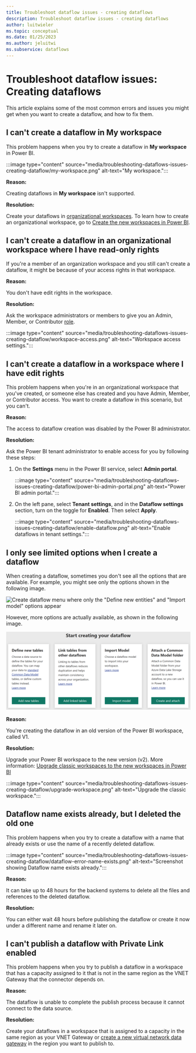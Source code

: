 ```yaml
---
title: Troubleshoot dataflow issues - creating dataflows
description: Troubleshoot dataflow issues - creating dataflows
author: luitwieler
ms.topic: conceptual
ms.date: 01/25/2023
ms.author: jeluitwi
ms.subservice: dataflows
---
```


# Troubleshoot dataflow issues: Creating dataflows

This article explains some of the most common errors and issues you might get when you want to create a dataflow, and how to fix them.

## I can't create a dataflow in My workspace

This problem happens when you try to create a dataflow in **My workspace** in Power BI.

:::image type="content" source="media/troubleshooting-dataflows-issues-creating-dataflow/my-workspace.png" alt-text="My workspace.":::

**Reason:**

Creating dataflows in **My workspace** isn't supported.

**Resolution:**

Create your dataflows in [organizational workspaces](/power-bi/collaborate-share/service-create-the-new-workspaces). To learn how to create an organizational workspace, go to [Create the new workspaces in Power BI](/power-bi/collaborate-share/service-create-the-new-workspaces).

## I can't create a dataflow in an organizational workspace where I have read-only rights

If you're a member of an organization workspace and you still can't create a dataflow, it might be because of your access rights in that workspace.

**Reason:**

You don't have edit rights in the workspace.

**Resolution:**

Ask the workspace administrators or members to give you an Admin, Member, or Contributor [role](/power-bi/collaborate-share/service-new-workspaces#roles-in-the-new-workspaces).

:::image type="content" source="media/troubleshooting-dataflows-issues-creating-dataflow/workspace-access.png" alt-text="Workspace access settings.":::

## I can't create a dataflow in a workspace where I have edit rights

This problem happens when you're in an organizational workspace that you've created, or someone else has created and you have Admin, Member, or Contributor access. You want to create a dataflow in this scenario, but you can't.

**Reason:**

The access to dataflow creation was disabled by the Power BI administrator.

**Resolution:**

Ask the Power BI tenant administrator to enable access for you by following these steps:

1. On the **Settings** menu in the Power BI service, select **Admin portal**.

   :::image type="content" source="media/troubleshooting-dataflows-issues-creating-dataflow/power-bi-admin-portal.png" alt-text="Power BI admin portal.":::

2. On the left pane, select **Tenant settings**, and in the **Dataflow settings** section, turn on the toggle for **Enabled**. Then select **Apply**.

   :::image type="content" source="media/troubleshooting-dataflows-issues-creating-dataflow/enable-dataflow.png" alt-text="Enable dataflows in tenant settings.":::

## I only see limited options when I create a dataflow

When creating a dataflow, sometimes you don't see all the options that are available. For example, you might see only the options shown in the following image.

![Create dataflow menu where only the "Define new entities" and "Import model" options appear](media/troubleshooting-dataflows-issues-creating-dataflow/dataflow-creation-limited.png)

However, more options are actually available, as shown in the following image.

![Create dataflow menu where "Define new tables", "Link tables from other dataflows", "Import model", and "Attach a Common Data Model folder" options appear](media/troubleshooting-dataflows-issues-creating-dataflow/dataflow-creation-full.png)

**Reason:**

You're creating the dataflow in an old version of the Power BI workspace, called V1.

**Resolution:**

Upgrade your Power BI workspace to the new version (v2). More information: [Upgrade classic workspaces to the new workspaces in Power BI](/power-bi/collaborate-share/service-upgrade-workspaces)

:::image type="content" source="media/troubleshooting-dataflows-issues-creating-dataflow/upgrade-workspace.png" alt-text="Upgrade the classic workspace.":::

## Dataflow name exists already, but I deleted the old one

This problem happens when you try to create a dataflow with a name that already exists or use the name of a recently deleted dataflow.

   :::image type="content" source="media/troubleshooting-dataflows-issues-creating-dataflow/dataflow-error-name-exists.png" alt-text="Screenshot showing Dataflow name exists already.":::

**Reason:**

It can take up to 48 hours for the backend systems to delete all the files and references to the deleted dataflow.

**Resolution:**

You can either wait 48 hours before publishing the dataflow or create it now under a different name and rename it later on.

## I can't publish a dataflow with Private Link enabled

This problem happens when you try to publish a dataflow in a workspace that has a capacity assigned to it that is not in the same region as the VNET Gateway that the connector depends on.

**Reason:**

The dataflow is unable to complete the publish process because it cannot connect to the data source.

**Resolution:**

Create your dataflows in a workspace that is assigned to a capacity in the same region as your VNET Gateway or [create a new virtual network data gateway](/data-integration/vnet/create-data-gateways) in the region you want to publish to.